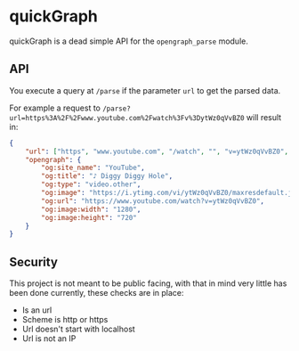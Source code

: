 # quickGraph

quickGraph is a dead simple API for the `opengraph_parse` module.

## API

You execute a query at `/parse` if the parameter `url` to get the parsed data.

For example a request to `/parse?url=https%3A%2F%2Fwww.youtube.com%2Fwatch%3Fv%3DytWz0qVvBZ0` will result in:
```json
{
    "url": ["https", "www.youtube.com", "/watch", "", "v=ytWz0qVvBZ0", "" ],
    "opengraph": {
        "og:site_name": "YouTube",
        "og:title": "♪ Diggy Diggy Hole",
        "og:type": "video.other",
        "og:image": "https://i.ytimg.com/vi/ytWz0qVvBZ0/maxresdefault.jpg",
        "og:url": "https://www.youtube.com/watch?v=ytWz0qVvBZ0",
        "og:image:width": "1280",
        "og:image:height": "720"
    }
}
```

## Security

This project is not meant to be public facing, with that in mind very little has been done currently, these checks are in place:
 - Is an url
 - Scheme is http or https
 - Url doesn't start with localhost
 - Url is not an IP

